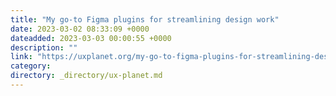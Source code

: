 ```yaml
---
title: "My go-to Figma plugins for streamlining design work"
date: 2023-03-02 08:33:09 +0000
dateadded: 2023-03-03 00:00:55 +0000
description: ""
link: "https://uxplanet.org/my-go-to-figma-plugins-for-streamlining-design-work-8f98896f2e8b?source=rss----819cc2aaeee0---4"
category:
directory: _directory/ux-planet.md
---
```

